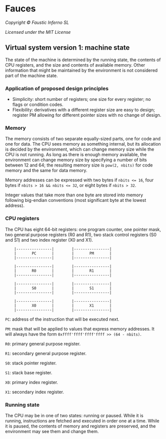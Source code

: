 # Fauces

*Copyright © Faustic Inferno SL*

*Licensed under the MIT License*

## Virtual system version 1: machine state

The state of the machine is determined by the running state, the contents of CPU
registers, and the size and contents of available memory. Other information that
might be maintained by the environment is not considered part of the machine
state.

### Application of proposed design principles

* Simplicity: short number of registers; one size for every register; no flags
or condition codes.
* Flexibility: derivatives with a different register size are easy to design;
register PM allowing for different pointer sizes with no change of design.

### Memory

The memory consists of two separate equally-sized parts, one for code and one
for data. The CPU sees memory as something internal, but its allocation is
decided by the environment, which can change memory size while the CPU is not
running. As long as there is enough memory available, the environment can change
memory size by specifying a number of bits between 12 and 64; the resulting
memory size is `pow(2, nbits)` for code memory and the same for data memory.

Memory addresses can be expressed with two bytes if `nbits <= 16`, four bytes
if `nbits > 16 && nbits <= 32`, or eight bytes if `nbits > 32`.

Integer values that take more than one byte are stored into memory following
big-endian conventions (most significant byte at the lowest address).

### CPU registers

The CPU has eight 64-bit registers: one program counter, one pointer mask, two
general purpose registers (R0 and R1), two stack control registers (S0 and S1)
and two index register (X0 and X1).

```
    |----------------|        |----------------|
    |       PC       |        |       PM       |
    |----------------|        |----------------|

    |----------------|        |----------------|
    |       R0       |        |       R1       |
    |----------------|        |----------------|

    |----------------|        |----------------|
    |       S0       |        |       S1       |
    |----------------|        |----------------|

    |----------------|        |----------------|
    |       X0       |        |       X1       |
    |----------------|        |----------------|

```

`PC`: address of the instruction that will be executed next.

`PM`: mask that will be applied to values that express memory addresses. It will
always have the form `0xffff'ffff'ffff'ffff >> (64 - nbits)`.

`R0`: primary general purpose register.

`R1`: secondary general purpose register.

`S0`: stack pointer register.

`S1`: stack base register.

`X0`: primary index register.

`X1`: secondary index register.

### Running state

The CPU may be in one of two states: running or paused. While it is running,
instructions are fetched and executed in order one at a time. While it is
paused, the contents of memory and registers are preserved, and the environment
may see them and change them.

